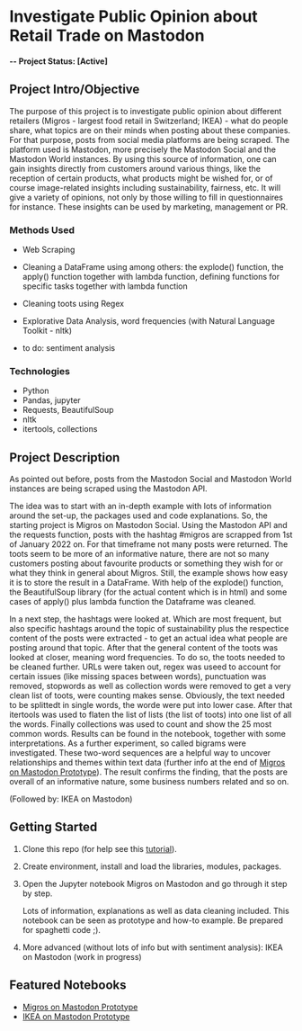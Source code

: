 # Investigate Public Opinion about Retail Trade on Mastodon

#### -- Project Status: [Active]

## Project Intro/Objective
The purpose of this project is to investigate public opinion about different retailers (Migros - largest food retail in Switzerland; IKEA) - what do people share, what topics are on their minds when posting about these companies. For that purpose, posts from social media platforms are being scraped. The platform used is Mastodon, more precisely the Mastodon Social and the Mastodon World instances. By using this source of information, one can gain insights directly from customers around various things, like the reception of certain products, what products might be wished for, or of course image-related insights including sustainability, fairness, etc. It will give a variety of opinions, not only by those willing to fill in questionnaires for instance. These insights can be used by marketing, management or PR.

### Methods Used
* Web Scraping
* Cleaning a DataFrame using among others: the explode() function, the apply() function together with lambda function, defining functions for specific tasks together with lambda function
* Cleaning toots using Regex
* Explorative Data Analysis, word frequencies (with Natural Language Toolkit - nltk)
  
* to do: sentiment analysis

### Technologies
* Python
* Pandas, jupyter
* Requests, BeautifulSoup
* nltk
* itertools, collections

## Project Description
As pointed out before, posts from the Mastodon Social and Mastodon World instances are being scraped using the Mastodon API. 

The idea was to start with an in-depth example with lots of information around the set-up, the packages used and code explanations. So, the starting project is Migros on Mastodon Social. Using the Mastodon API and the requests function, posts with the hashtag #migros are scrapped from 1st of January 2022 on. For that timeframe not many posts were returned. The toots seem to be more of an informative nature, there are not so many customers posting about favourite products or something they wish for or what they think in general about Migros. Still, the example shows how easy it is to store the result in a DataFrame. With help of the explode() function, the BeautifulSoup library (for the actual content which is in html) and some cases of apply() plus lambda function the Dataframe was cleaned.

In a next step, the hashtags were looked at. Which are most frequent, but also specific hashtags around the topic of sustainability plus the respectice content of the posts were extracted - to get an actual idea what people are posting around that topic. After that the general content of the toots was looked at closer, meaning word frequencies. To do so, the toots needed to be cleaned further. URLs were taken out, regex was useed to account for certain issues (like missing spaces between words), punctuation was removed, stopwords as well as collection words were removed to get a very clean list of toots, were counting makes sense. Obviously, the text needed to be splittedt in single words, the worde were put into lower case. After that itertools was used to flaten the list of lists (the list of toots) into one list of all the words. Finally collections was used to count and show the 25 most common words. Results can be found in the notebook, together with some interpretations. As a further experiment, so called bigrams were investigated. These two-word sequences are a helpful way to uncover relationships and themes within text data (further info at the end of [Migros on Mastodon Prototype](https://github.com/StefWed/investigate-public-opinion-on-retail/blob/main/notebooks/Mastodon_Migros_Prototype.ipynb)). The result confirms the finding, that the posts are overall of an informative nature, some business numbers related and so on.

(Followed by: IKEA on Mastodon)

## Getting Started

1. Clone this repo (for help see this [tutorial](https://help.github.com/articles/cloning-a-repository/)).
2. Create environment, install and load the libraries, modules, packages.
3. Open the Jupyter notebook Migros on Mastodon and go through it step by step.

   Lots of information, explanations as well as data cleaning included. This notebook can be seen as prototype and how-to example.
   Be prepared for spaghetti code ;). 
5. More advanced (without lots of info but with sentiment analysis): IKEA on Mastodon (work in progress)

## Featured Notebooks
* [Migros on Mastodon Prototype](https://github.com/StefWed/investigate-public-opinion-on-retail/blob/main/notebooks/Mastodon_Migros_Prototype.ipynb)
* [IKEA on Mastodon Prototype](https://github.com/StefWed/investigate-public-opinion-on-retail/blob/main/notebooks/Mastodon_Ikea_Prototype.ipynb)
